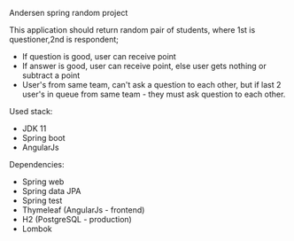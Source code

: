 Andersen spring random project

This application should return random pair of students, where 1st is 
questioner,2nd is respondent;
* If question is good, user can receive point
* If answer is good, user can receive point, else user gets nothing or subtract a point
* User's from same team, can't ask a question to each other, 
but if last 2 user's in queue from same team - they must ask question to each other.

Used stack:
* JDK 11
* Spring boot
* AngularJs

Dependencies:
* Spring web
* Spring data JPA
* Spring test
* Thymeleaf (AngularJs - frontend)
* H2 (PostgreSQL - production)
* Lombok
